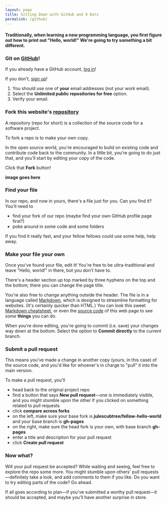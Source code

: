 ```yaml
---
layout: page
title: Gitting Down with GitHub and 9 Dots
permalink: /github/
---
```


#### Traditionally, when learning a new programming language, you first figure out how to print out "Hello, world!" We're going to try something a bit different.

### Git on [GitHub](https://github.com/)!

If you already have a GitHub account, [log in](https://github.com/login)!

If you don't, [sign up](https://github.com/join?source=header-home)!

1. You should use one of **your** email addresses (not your work email).
2. Select the **Unlimited public repositories for free** option.
3. Verify your email.

### Fork this website's [repository](https://github.com/julescubtree/fellow-hello-world/)

A repository (repo for short) is a collection of the source code for a software project.

To fork a repo is to make your own copy.

In the open source world, you're encouraged to build on existing code and contribute code back to the community. In a little bit, you're going to do just that, and you'll start by editing your copy of the code.

Click that **Fork** button!

__image goes here__

### Find **your** file

In our repo, and now in yours, there's a file just for you. Can you find it? You'll need to

* find your fork of our repo (maybe find your own GitHub profile page first?)
* poke around in some code and some folders

If you find it really fast, and your fellow fellows could use some help, help away.

### Make your file your own

Once you've found your file, edit it! You're free to be ultra-traditional and leave "Hello, world!" in there, but you don't have to.

There's a header section up top marked by three hyphens on the top and the bottom; there you can change the page title.

You're also free to change anything outside the header. The file is in a language called [Markdown](https://daringfireball.net/projects/markdown/), which is designed to streamline formatting for websites. (It's certainly quicker than HTML.) You can look this sweet [Markdown cheatsheet](https://github.com/adam-p/markdown-here/wiki/Markdown-Cheatsheet), or even the [source code](https://github.com/julescubtree/fellow-hello-world/blob/gh-pages/github/github.md) of this web page to see _some_ **things** you can do.

When you're done editing, you're going to commit (i.e. save) your changes way down at the bottom. Select the option to **Commit directly** to the current branch.

### Submit a pull request

This means you've made a change in another copy (yours, in this case) of the source code, and you'd like for whoever's in charge to "pull" it into the main version.

To make a pull request, you'll

* head back to the original project repo
* find a button that says **New pull request**—one is immediately visible, and you might stumble upon the other if you clicked on something related to pull requests
* click **compare across forks**
* on the left, make sure your base fork is **julescubtree/fellow-hello-world** and your base branch is **gh-pages**
* on the right, make sure the head fork is your own, with base branch **gh-pages**
* enter a title and description for your pull request
* click **Create pull request**

### Now what?

Will your pull request be accepted? While waiting and seeing, feel free to explore the repo some more. You might stumble upon others' pull requests—definitely take a look, and add comments to them if you like. Do you want to try editing parts of the code? Go ahead.

If all goes according to plan—if you've submitted a worthy pull request—it should be accepted, and maybe you'll have another surprise in store.